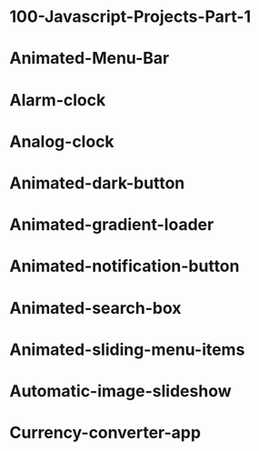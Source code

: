 # 100-Javascript-Projects-Part-1
# Animated-Menu-Bar

# Alarm-clock

# Analog-clock

# Animated-dark-button

# Animated-gradient-loader

# Animated-notification-button

# Animated-search-box

# Animated-sliding-menu-items

# Automatic-image-slideshow

# Currency-converter-app
